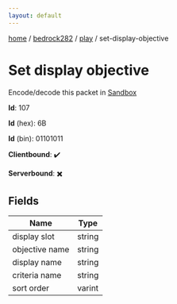 ```yaml
---
layout: default
---
```


[home](/)  /  [bedrock282](/protocol/bedrock282)  /  [play](/protocol/bedrock282/play)  /  set-display-objective

# Set display objective

Encode/decode this packet in [Sandbox](../../../sandbox/bedrock282#Play.SetDisplayObjective)

**Id**: 107

**Id** (hex): 6B

**Id** (bin): 01101011

**Clientbound**: ✔️

**Serverbound**: ✖️

## Fields

Name | Type
---|---
display slot | string
objective name | string
display name | string
criteria name | string
sort order | varint
